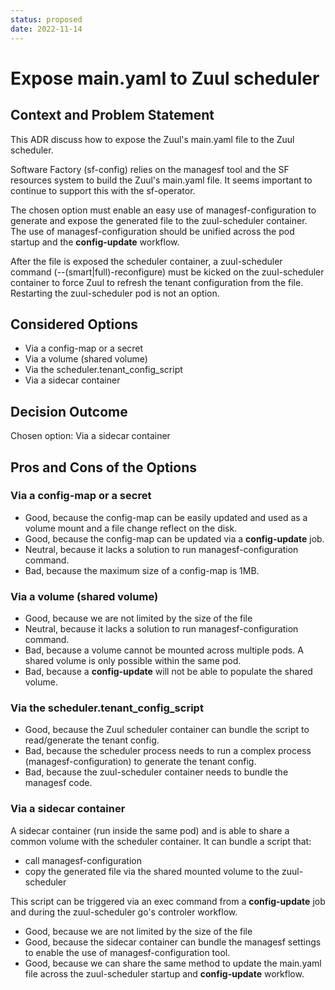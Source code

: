 ```yaml
---
status: proposed
date: 2022-11-14
---
```


# Expose main.yaml to Zuul scheduler

## Context and Problem Statement

This ADR discuss how to expose the Zuul's main.yaml file to the Zuul scheduler.

Software Factory (sf-config) relies on the managesf tool and the SF resources system to
build the Zuul's main.yaml file. It seems important to continue to support this with the
sf-operator.

The chosen option must enable an easy use of managesf-configuration to generate and
expose the generated file to the zuul-scheduler container. The use of managesf-configuration
should be unified across the pod startup and the **config-update** workflow.

After the file is exposed the scheduler container, a zuul-scheduler
command (--(smart|full)-reconfigure) must be kicked on the zuul-scheduler container
to force Zuul to refresh the tenant configuration from the file. Restarting the
zuul-scheduler pod is not an option.

## Considered Options

* Via a config-map or a secret
* Via a volume (shared volume)
* Via the scheduler.tenant_config_script
* Via a sidecar container

## Decision Outcome

Chosen option: Via a sidecar container

## Pros and Cons of the Options

### Via a config-map or a secret

* Good, because the config-map can be easily updated and used as a volume mount and a file change reflect
  on the disk.
* Good, because the config-map can be updated via a **config-update** job.
* Neutral, because it lacks a solution to run managesf-configuration command.
* Bad, because the maximum size of a config-map is 1MB.

### Via a volume (shared volume)

* Good, because we are not limited by the size of the file
* Neutral, because it lacks a solution to run managesf-configuration command.
* Bad, because a volume cannot be mounted across multiple pods. A shared volume is only possible within
  the same pod.
* Bad, because a **config-update** will not be able to populate the shared volume.

### Via the scheduler.tenant_config_script

* Good, because the Zuul scheduler container can bundle the script to read/generate the tenant config.
* Bad, because the scheduler process needs to run a complex process (managesf-configuration) to
  generate the tenant config.
* Bad, because the zuul-scheduler container needs to bundle the managesf code.

### Via a sidecar container

A sidecar container (run inside the same pod) and is able to share a common volume with
the scheduler container. It can bundle a script that:

- call managesf-configuration
- copy the generated file via the shared mounted volume to the zuul-scheduler

This script can be triggered via an exec command from a **config-update** job and
during the zuul-scheduler go's controler workflow.

* Good, because we are not limited by the size of the file
* Good, because the sidecar container can bundle the managesf settings to enable the use
  of managesf-configuration tool. 
* Good, because we can share the same method to update the main.yaml file across the
  zuul-scheduler startup and **config-update** workflow.
